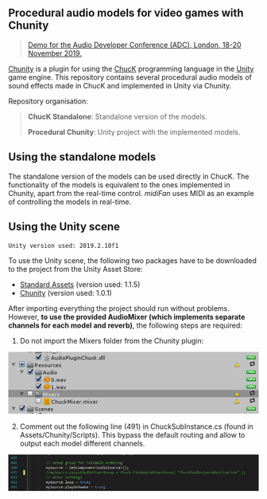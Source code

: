 ## Procedural audio models for video games with Chunity

> [Demo for the Audio Developer Conference (ADC), London, 18-20 November 2019.](https://adc19.sched.com/event/TSK2/demo-procedural-audio-models-for-video-games-with-chunity)

[Chunity](https://ccrma.stanford.edu/~lja/220c/chunity/) is a plugin for using the [ChucK](https://chuck.cs.princeton.edu/) programming language in the [Unity](https://unity.com/) game engine. This repository contains several procedural audio models of sound effects made in ChucK and implemented in Unity via Chunity.

Repository organisation:

> **ChucK Standalone**: Standalone version of the models.
>
> **Procedural Chunity**: Unity project with the implemented models.

## Using the standalone models
The standalone version of the models can be used directly in ChucK. The functionality of the models is equivalent to the ones implemented in Chunity, apart from the real-time control. *midiFan* uses MIDI as an example of controlling the models in real-time. 

## Using the Unity scene

    Unity version used: 2019.2.10f1

To use the Unity scene, the following two packages have to be downloaded to the project from the Unity Asset Store:

*  [Standard Assets](https://assetstore.unity.com/packages/essentials/asset-packs/standard-assets-for-unity-2017-3-32351) (version used: 1.1.5)
*  [Chunity](https://assetstore.unity.com/packages/tools/audio/chunity-chuck-for-unity-118383) (version used: 1.0.1)

After importing everything the project should run without problems. However, **to use the provided AudioMixer (which implements separate channels for each model and reverb)**, the following steps are required:

1. Do not import the Mixers folder from the Chunity plugin:

![Alt text](images/mixerChunity.png)

2. Comment out the following line (491) in ChuckSubInstance.cs (found in Assets/Chunity/Scripts). This bypass the default routing and allow to output each model different channels.

![Alt text](images/chuckSubinstance.png)
